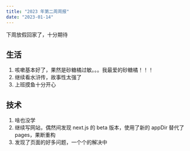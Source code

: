 ```yaml
---
title: "2023 年第二周周报"
date: "2023-01-14"
---
```


下周放假回家了，十分期待

## 生活

1. 咳嗽基本好了，果然是砂糖橘过敏。。。我最爱的砂糖橘！！！
2. 继续看水浒传，故事性太强了
3. 上班摸鱼十分开心

## 技术

1. 啥也没学
2. 继续写网站，偶然间发现 next.js 的 beta 版本，使用了新的 appDir 替代了 pages，果断重构
3. 发现了页面的好多问题，一个个的解决中
